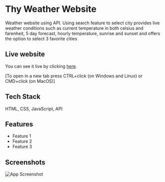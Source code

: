  
# Thy Weather Website              

Weather website using API. Using search feature to select city provides live weather conditions such as current temperature in both celsius and farenheit, 5 day forecast, hourly temperature, sunrise and sunset and offers the option to select 3 favorite cities

## Live website

You can see it live by clicking [here](https://timolansberry.github.io/Weather-Website-API/).

[To open in a new tab press CTRL+click (on Windows and Linux) or CMD+click (on MacOS)]

## Tech Stack

HTML, CSS, JavaScript, API

## Features

- Feature 1
- Feature 2
- Feature 3

## Screenshots

![App Screenshot](https://via.placeholder.com/468x300?text=App+Screenshot+Here)

